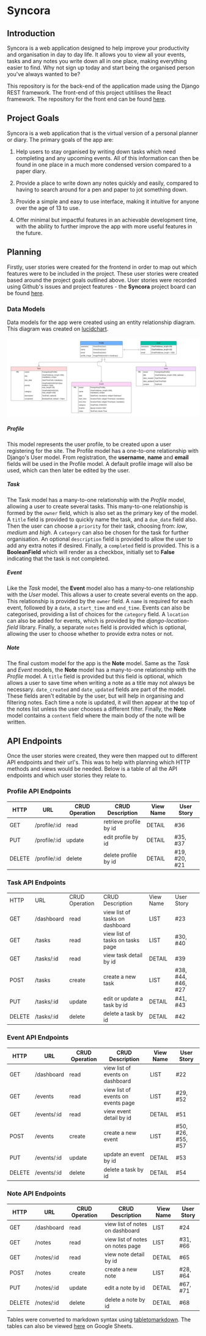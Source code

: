 # Syncora

## Introduction

Syncora is a web application designed to help improve your productivity and organisation in day to day life. It allows you to view all your events, tasks and any notes you write down all in one place, making everything easier to find. Why not sign up today and start being the organised person you've always wanted to be?

This repository is for the back-end of the application made using the Django REST framework. The front-end of this project utitilises the React framework. The repository for the front end can be found [here](https://github.com/mariam138/syncora_react).

## Project Goals

Syncora is a web application that is the virtual version of a personal planner or diary. The primary goals of the app are:

1. Help users to stay organised by writing down tasks which need completing and any upcoming events. All of this information can then be found in one place in a much more condensed version compared to a paper diary.

2. Provide a place to write down any notes quickly and easily, compared to having to search around for a pen and paper to jot something down.

3. Provide a simple and easy to use interface, making it intuitive for anyone over the age of 13 to use.

4. Offer minimal but impactful features in an achievable development time, with the ability to further improve the app with more useful features in the future.

## Planning

Firstly, user stories were created for the frontend in order to map out which features were to be included in the project. These user stories were created based around the project goals outlined above. User stories were recorded using Github's issues and project features - the **Syncora** project board can be found [here](https://github.com/users/mariam138/projects/7).

### Data Models

Data models for the app were created using an entity relationship diagram. This diagram was created on [lucidchart](lucid.app/lucidchart).

![ERD Diagram for Syncora models](static/syncora-erd-diagram.jpeg)

##### Profile

This model represents the user profile, to be created upon a user registering for the site. The Profile model has a one-to-one relationship with Django's User model. From registration, the **username**, **name** and **email** fields will be used in the Profile model. A default profile image will also be used, which can then later be edited by the user. 

##### Task

The Task model has a many-to-one relationship with the *Profile* model, allowing a user to create several tasks. This many-to-one relationship is formed by the `owner` field, which is also set as the primary key of the model. A `title` field is provided to quickly name the task, and a `due_date` field also. Then the user can choose a `priority` for their task, choosing from: *low*, *medium* and *high*. A `category` can also be chosen for the task for further organisation. An optional `description` field is provided to allow the user to add any extra notes if desired. Finally, a `completed` field is provided. This is a **BooleanField** which will render as a checkbox, initially set to **False** indicating that the task is not completed.

##### Event

Like the *Task* model, the **Event** model also has a many-to-one relationship with the *User* model. This allows a user to create several events on the app. This relationship is provided by the `owner` field. A `name` is required for each event, followed by a `date`, a `start_time` and `end_time`. Events can also be categorised, providing a list of choices for the `category` field. A `location` can also be added for events, which is provided by the *django-location-field* library. Finally, a separate `notes` field is provided which is optional, allowing the user to choose whether to provide extra notes or not.

##### Note

The final custom model for the app is the **Note** model. Same as the *Task* and *Event* models, the **Note** model has a many-to-one relationship with the *Profile* model. A `title` field is provided but this field is optional, which allows a user to save time when writing a note as a title may not always be necessary. `date_created` and `date_updated` fields are part of the model. These fields aren't editable by the user, but will help in organising and filtering notes. Each time a note is updated, it will then appear at the top of the notes list unless the user chooses a different filter. Finally, the **Note** model contains a `content` field where the main body of the note will be written.

## API Endpoints

Once the user stories were created, they were then mapped out to different API endpoints and their url's. This was to help with planning which HTTP methods and views would be needed. Below is a table of all the API endpoints and which user stories they relate to.

### Profile API Endpoints

| HTTP   | URL          | CRUD Operation | CRUD Description       | View Name | User Story    |
| ------ | ------------ | -------------- | ---------------------- | --------- | ------------- |
| GET    | /profile/:id | read           | retrieve profile by id | DETAIL    | #36           |
| PUT    | /profile/:id | update         | edit profile by id     | DETAIL    | #35, #37      |
| DELETE | /profile/:id | delete         | delete profile by id   | DETAIL    | #19, #20, #21 |

### Task API Endpoints

|        |            |                |                                  |           |                    |
| ------ | ---------- | -------------- | -------------------------------- | --------- | ------------------ |
| HTTP   | URL        | CRUD Operation | CRUD Description                 | View Name | User Story         |
| GET    | /dashboard | read           | view list of tasks on dashboard  | LIST      | #23                |
| GET    | /tasks     | read           | view list of tasks on tasks page | LIST      | #30, #40           |
| GET    | /tasks/:id | read           | view task detail by id           | DETAIL    | #39                |
| POST   | /tasks     | create         | create a new task                | LIST      | #38, #44, #46, #27 |
| PUT    | /tasks/:id | update         | edit or update a task by id      | DETAIL    | #41, #43           |
| DELETE | /tasks/:id | delete         | delete a task by id              | DETAIL    | #42                |

### Event API Endpoints

| HTTP   | URL         | CRUD Operation | CRUD Description                   | View Name | User Story         |
| ------ | ----------- | -------------- | ---------------------------------- | --------- | ------------------ |
| GET    | /dashboard  | read           | view list of events on dashboard   | LIST      | #22                |
| GET    | /events     | read           | view list of events on events page | LIST      | #29, #52           |
| GET    | /events/:id | read           | view event detail by id            | DETAIL    | #51                |
| POST   | /events     | create         | create a new event                 | LIST      | #50, #26, #55, #57 |
| PUT    | /events/:id | update         | update an event by id              | DETAIL    | #53                |
| DELETE | /events/:id | delete         | delete a task by id                | DETAIL    | #54                |

### Note API Endpoints

| HTTP   | URL        | CRUD Operation | CRUD Description                 | View Name | User Story |
| ------ | ---------- | -------------- | -------------------------------- | --------- | ---------- |
| GET    | /dashboard | read           | view list of notes on dashboard  | LIST      | #24        |
| GET    | /notes     | read           | view list of notes on notes page | LIST      | #31, #66   |
| GET    | /notes/:id | read           | view note detail by id           | DETAIL    | #65        |
| POST   | /notes      | create         | create a new note                | LIST      | #28, #64   |
| PUT    | /notes/:id | update         | edit a note by id                | DETAIL    | #67, #71   |
| DELETE | /notes/:id | delete         | delete a note by id              | DETAIL    | #68        |


Tables were converted to markdown syntax using [tabletomarkdown](https://tabletomarkdown.com/). The tables can also be viewed [here](https://docs.google.com/spreadsheets/d/1CRyoUpEjVBolPIXQgQctQdQ-qx7E5KorJemjMhpCZus/edit?usp=sharing) on Google Sheets.
